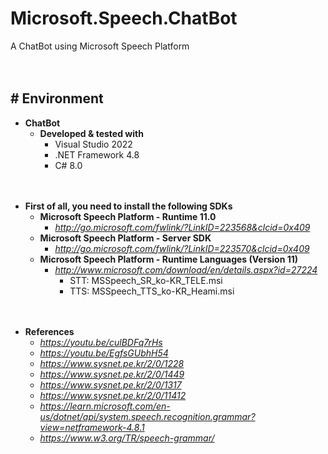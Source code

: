 # Microsoft.Speech.ChatBot

A ChatBot using Microsoft Speech Platform

　

## # Environment

- **ChatBot**
    - **Developed & tested with**
        - Visual Studio 2022
        - .NET Framework 4.8
        - C# 8.0


　

- **First of all, you need to install the following SDKs**
    - **Microsoft Speech Platform - Runtime 11.0**
        - *http://go.microsoft.com/fwlink/?LinkID=223568&clcid=0x409*
    - **Microsoft Speech Platform - Server SDK**
        - *http://go.microsoft.com/fwlink/?LinkID=223570&clcid=0x409*
    - **Microsoft Speech Platform - Runtime Languages (Version 11)**
        - *http://www.microsoft.com/download/en/details.aspx?id=27224*
            - STT: MSSpeech_SR_ko-KR_TELE.msi
            - TTS: MSSpeech_TTS_ko-KR_Heami.msi


　

- **References**
    - *https://youtu.be/culBDFq7rHs*
    - *https://youtu.be/EgfsGUbhH54*
    - *https://www.sysnet.pe.kr/2/0/1228*
    - *https://www.sysnet.pe.kr/2/0/1449*
    - *https://www.sysnet.pe.kr/2/0/1317*
    - *https://www.sysnet.pe.kr/2/0/11412*
    - *https://learn.microsoft.com/en-us/dotnet/api/system.speech.recognition.grammar?view=netframework-4.8.1*
    - *https://www.w3.org/TR/speech-grammar/*
    